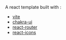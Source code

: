 A react template built with :
- [vite](https://cn.vitejs.dev/)
- [chakra-ui](https://chakra-ui.com/)
- [react-router](https://reactrouter.com/web/)
- [react-icons](https://react-icons.github.io/react-icons/)